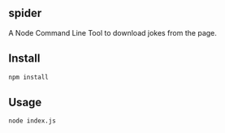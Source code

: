 ## spider 
A Node Command Line Tool to download jokes from the page.

## Install
```bash
npm install
```

## Usage
```bash
node index.js
```
